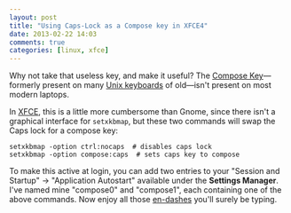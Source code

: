 ```yaml
---
layout: post
title: "Using Caps-Lock as a Compose key in XFCE4"
date: 2013-02-22 14:03
comments: true
categories: [linux, xfce]
---
```


Why not take that useless key, and make it useful? The [Compose Key](http://en.wikipedia.org/wiki/Compose_key)—formerly present on many [Unix keyboards](https://www.google.com/search?q=sun+keyboard&hl=en&tbm=isch&tbo=u) of old—isn't present on most modern laptops.

In [XFCE](http://www.xfce.org/), this is a little more cumbersome than Gnome, since there isn't a graphical interface for `setxkbmap`, but these two commands will swap the Caps lock for a compose key:

	setxkbmap -option ctrl:nocaps  # disables caps lock
	setxkbmap -option compose:caps  # sets caps key to compose

To make this active at login, you can add two entries to your "Session and Startup" -> "Application Autostart" available under the **Settings Manager**. I've named mine "compose0" and "compose1", each containing one of the above commands. Now enjoy all those [en-dashes](http://en.wikipedia.org/wiki/Dash#En_dash) you'll surely be typing.